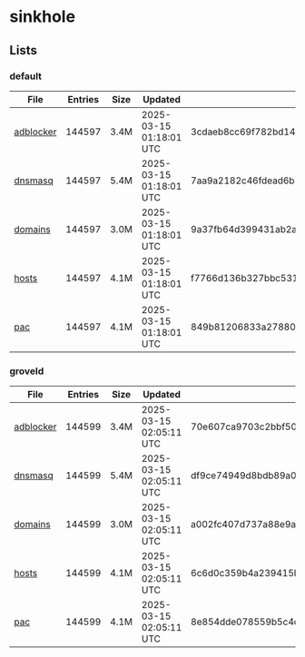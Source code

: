 # sinkhole

## Lists

### default

|File|Entries|Size|Updated|Hash|
|-|-|-|-|-|
|[adblocker](https://raw.githubusercontent.com/groveld/sinkhole/lists/default/adblocker.txt)|144597|3.4M|2025-03-15 01:18:01 UTC|3cdaeb8cc69f782bd146da0dfb7bdd6925e28b9fe138317d82c74ede9e22c1ef|
|[dnsmasq](https://raw.githubusercontent.com/groveld/sinkhole/lists/default/dnsmasq.txt)|144597|5.4M|2025-03-15 01:18:01 UTC|7aa9a2182c46fdead6b79342203b0f7af3272cddd2ccd4d280e03688d29586b3|
|[domains](https://raw.githubusercontent.com/groveld/sinkhole/lists/default/domains.txt)|144597|3.0M|2025-03-15 01:18:01 UTC|9a37fb64d399431ab2a5a6130de7ec249d1eafa1f51e44c26a9a673da168fc61|
|[hosts](https://raw.githubusercontent.com/groveld/sinkhole/lists/default/hosts.txt)|144597|4.1M|2025-03-15 01:18:01 UTC|f7766d136b327bbc531cedfb44d6f4462b0d8c467b40513144ed7b8e4fcfe2c9|
|[pac](https://raw.githubusercontent.com/groveld/sinkhole/lists/default/pac.txt)|144597|4.1M|2025-03-15 01:18:01 UTC|849b81206833a278804a43a300a03799e296d0de2e490e22819ffc0846c32b36|

### groveld

|File|Entries|Size|Updated|Hash|
|-|-|-|-|-|
|[adblocker](https://raw.githubusercontent.com/groveld/sinkhole/lists/groveld/adblocker.txt)|144599|3.4M|2025-03-15 02:05:11 UTC|70e607ca9703c2bbf50c0118de81131a8b1011b2e9d594c06c8e5391caf08175|
|[dnsmasq](https://raw.githubusercontent.com/groveld/sinkhole/lists/groveld/dnsmasq.txt)|144599|5.4M|2025-03-15 02:05:11 UTC|df9ce74949d8bdb89a038f4be0528b1eb1ac5cf7ea1b43b768fc462d2eb942bb|
|[domains](https://raw.githubusercontent.com/groveld/sinkhole/lists/groveld/domains.txt)|144599|3.0M|2025-03-15 02:05:11 UTC|a002fc407d737a88e9a0ef5260feff8f04727617620c906be6a315601144a78c|
|[hosts](https://raw.githubusercontent.com/groveld/sinkhole/lists/groveld/hosts.txt)|144599|4.1M|2025-03-15 02:05:11 UTC|6c6d0c359b4a239415bd05ddb7f80c3aec42e6690f07ac1a05a216632168096e|
|[pac](https://raw.githubusercontent.com/groveld/sinkhole/lists/groveld/pac.txt)|144599|4.1M|2025-03-15 02:05:11 UTC|8e854dde078559b5c4c0cc78d9a67337f7b8de222423046ce24cf255c6720536|
